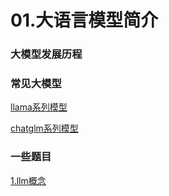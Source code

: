 # 01.大语言模型简介

### 大模型发展历程

### 常见大模型

[llama系列模型](llama系列模型/llama系列模型.md "llama系列模型")

[chatglm系列模型](chatglm系列模型/chatglm系列模型.md "chatglm系列模型")

### 一些题目

[1.llm概念](1.llm概念/1.llm概念.md "1.llm概念")
